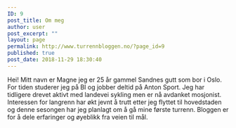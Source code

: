 ```yaml
---
ID: 9
post_title: Om meg
author: user
post_excerpt: ""
layout: page
permalink: http://www.turrennbloggen.no/?page_id=9
published: true
post_date: 2018-11-29 18:30:40
---
```

<p style="text-align: left;">Hei! Mitt navn er Magne jeg er 25 år gammel Sandnes gutt som bor i Oslo. For tiden studerer jeg på BI og jobber deltid på Anton Sport. Jeg har tidligere drevet aktivt med landevei sykling men er nå avdanket mosjonist. Interessen for langrenn har økt jevnt å trutt etter jeg flyttet til hovedstaden og denne sesongen har jeg planlagt om å gå mine første turrenn. Bloggen er for å dele erfaringer og øyeblikk fra veien til mål.</p>